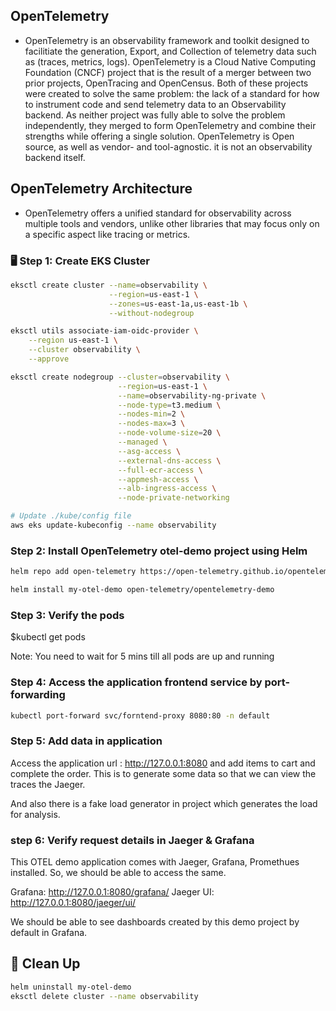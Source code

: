 ## OpenTelemetry
- OpenTelemetry is an observability framework and toolkit designed to facilitiate the generation, Export, and Collection of telemetry data such as (traces, metrics, logs).
  OpenTelemetry is a Cloud Native Computing Foundation (CNCF) project that is the result of a merger between two prior projects, OpenTracing and OpenCensus. Both of these projects were created to solve the same problem: the lack of a standard for how to instrument code and send telemetry data to an Observability backend. As neither project was fully able to solve the problem independently, they merged to form OpenTelemetry and combine their strengths while offering a single solution.
  OpenTelemetry is Open source, as well as vendor- and tool-agnostic. it is not an observability backend itself.
  
## OpenTelemetry Architecture
- OpenTelemetry offers a unified standard for observability across multiple tools and vendors, unlike other libraries that may focus only on a specific aspect like tracing or metrics.


### 🖥️ Step 1: Create EKS Cluster

```bash
eksctl create cluster --name=observability \
                      --region=us-east-1 \
                      --zones=us-east-1a,us-east-1b \
                      --without-nodegroup
```
```bash
eksctl utils associate-iam-oidc-provider \
    --region us-east-1 \
    --cluster observability \
    --approve
```
```bash
eksctl create nodegroup --cluster=observability \
                        --region=us-east-1 \
                        --name=observability-ng-private \
                        --node-type=t3.medium \
                        --nodes-min=2 \
                        --nodes-max=3 \
                        --node-volume-size=20 \
                        --managed \
                        --asg-access \
                        --external-dns-access \
                        --full-ecr-access \
                        --appmesh-access \
                        --alb-ingress-access \
                        --node-private-networking

# Update ./kube/config file
aws eks update-kubeconfig --name observability
```

### Step 2: Install OpenTelemetry otel-demo project using Helm

```bash
helm repo add open-telemetry https://open-telemetry.github.io/opentelemetry-helm-charts

helm install my-otel-demo open-telemetry/opentelemetry-demo

```
### Step 3: Verify the pods 

$kubectl get pods

Note: You need to wait for 5 mins till all pods are up and running

### Step 4: Access the application frontend service by port-forwarding

```bash
kubectl port-forward svc/forntend-proxy 8080:80 -n default
```
### Step 5: Add data in application
Access the application url : http://127.0.0.1:8080 and add items to cart and complete the order. This is to generate some data so that we can view the traces the Jaeger.

And also there is a fake load generator in project which generates the load for analysis.

### step 6: Verify request details in Jaeger & Grafana
This OTEL demo application comes with Jaeger, Grafana, Promethues installed. So, we should be able to access the same.

Grafana: http://127.0.0.1:8080/grafana/
Jaeger UI: http://127.0.0.1:8080/jaeger/ui/

We should be able to see dashboards created by this demo project by default in Grafana. 

## 🧼 Clean Up
```bash
helm uninstall my-otel-demo
eksctl delete cluster --name observability
```